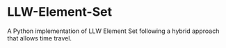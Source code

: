 # LLW-Element-Set
A Python implementation of LLW Element Set following a hybrid approach that allows time travel.
